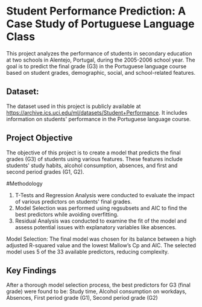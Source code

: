 # Student Performance Prediction: A Case Study of Portuguese Language Class

This project analyzes the performance of students in secondary education at two schools in Alentejo, Portugal, during the 2005-2006 school year. The goal is to predict the final grade (G3) in the Portuguese language course based on student grades, demographic, social, and school-related features.

## Dataset:
The dataset used in this project is publicly available at https://archive.ics.uci.edu/ml/datasets/Student+Performance. It includes information on students' performance in the Portuguese language course.

## Project Objective

The objective of this project is to create a model that predicts the final grades (G3) of students using various features. These features include students' study habits, alcohol consumption, absences, and first and second period grades (G1, G2).

#Methodology

1. T-Tests and Regression Analysis were conducted to evaluate the impact of various predictors on students' final grades.
2. Model Selection was performed using regsubsets and AIC to find the best predictors while avoiding overfitting.
3. Residual Analysis was conducted to examine the fit of the model and assess potential issues with explanatory variables like absences.

Model Selection: The final model was chosen for its balance between a high adjusted R-squared value and the lowest Mallow’s Cp and AIC. The selected model uses 5 of the 33 available predictors, reducing complexity.

## Key Findings

After a thorough model selection process, the best predictors for G3 (final grade) were found to be: Study time, Alcohol consumption on workdays, Absences, First period grade (G1), Second period grade (G2)

    